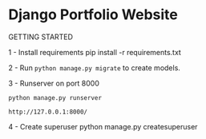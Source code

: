 # Django Portfolio Website

GETTING STARTED

1 - Install requirements
  pip install -r requirements.txt
 
2 - Run ``python manage.py migrate`` to create models.

3 - Runserver on port 8000

    python manage.py runserver
    
    http://127.0.0.1:8000/
    
4 - Create superuser
    python manage.py createsuperuser
    
